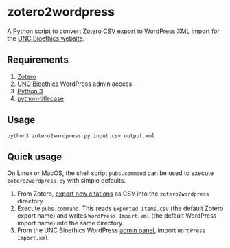 # zotero2wordpress

A Python script to convert [Zotero CSV export](https://www.zotero.org/support/preferences/export) to [WordPress XML import](https://codex.wordpress.org/Importing_Content) for the [UNC Bioethics website](https://bioethics.unc.edu/).

## Requirements

1.  [Zotero](https://www.zotero.org/download/)
2.  [UNC Bioethics](https://bioethics.unc.edu/) WordPress admin access.
3.  [Python 3](https://www.python.org/downloads/)
4.  [python-titlecase](https://github.com/ppannuto/python-titlecase)

## Usage

`python3 zotero2wordpress.py input.csv output.xml`

## Quick usage

On Linux or MacOS, the shell script `pubs.command` can be used to execute `zotero2wordpress.py` with simple defaults.

1.  From Zotero, [export new citations](https://www.zotero.org/support/preferences/export) as CSV into the `zotero2wordpress` directory.
2.  Execute `pubs.command`. This reads `Exported Items.csv` (the default Zotero export name) and writes `WordPress Import.xml` (the default WordPress import name) into the same directory.
3.  From the UNC Bioethics WordPress [admin panel](https://bioethics.unc.edu/wp-admin), import `WordPress Import.xml`.
